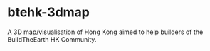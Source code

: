 # btehk-3dmap
A 3D map/visualisation of Hong Kong aimed to help builders of the BuildTheEarth HK Community.
